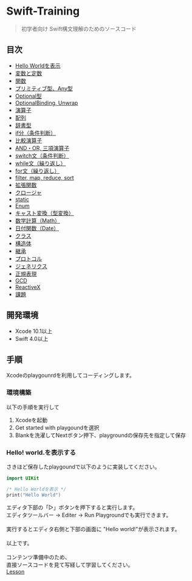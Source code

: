 # Swift-Training

> 初学者向け Swift構文理解のためのソースコード

## 目次
- [Hello Worldを表示](./Lesson/LessonHelloWorld/Lesson.playground/Contents.swift)
- [変数と定数](./Lesson/LessonLetConst/Lesson.playground/Contents.swift)
- [関数](./Lesson/LessonFunction/Lesson.playground/Contents.swift)
- [プリミティブ型、Any型](./Lesson/LessonPriAny/Lesson.playground/Contents.swift)
- [Optional型](./Lesson/LessonOptional/Lesson.playground/Contents.swift)
- [OptionalBinding, Unwrap](./Lesson/LessonOptionalBindingUnwrap/Lesson.playground/Contents.swift)
- [演算子](./Lesson/LessonCalc/Lesson.playground/Contents.swift)
- [配列](./Lesson/LessonArray/Lesson.playground/Contents.swift)
- [辞書型](./Lesson/LessonDictionary/Lesson.playground/Contents.swift)
- [if分（条件判断）]()
- [比較演算子]()
- [AND・OR, 三項演算子]()
- [switch文（条件判断）]()
- [while文（繰り返し）]()
- [for文（繰り返し）]()
- [filter, map, reduce, sort]()
- [拡張関数]()
- [クロージャ]()
- [static]()
- [Enum]()
- [キャスト変換（型変換）]()
- [数学計算（Math）]()
- [日付関数（Date）]()
- [クラス]()
- [構造体]()
- [継承]()
- [プロトコル]()
- [ジェネリクス]()
- [正規表現](./Lesson/LessonRegx/Lesson.playground/Contents.swift)
- [GCD]()
- [ReactiveX]()
- [課題]()

## 開発環境
- Xcode 10.1以上
- Swift 4.0以上

## 手順
Xcodeのplaygounrdを利用してコーディングします。

### 環境構築
以下の手順を実行して
1. Xcodeを起動
2. Get started with playgoundを選択
3. Blankを洗濯してNextボタン押下、playgroundの保存先を指定して保存

### Hello! world.を表示する
さきほど保存したplaygoundで以下のように実装してください。
```swift
import UIKit

/* Hello Worldを表示 */
print("Hello World")
```
エディタ下部の「▷」ボタンを押下すると実行します。<br>
エディタツールバー -> Editer -> Run Playgroundでも実行できます。<br>
<br>
実行するとエディタ右側と下部の画面に "Hello world!"が表示されます。<br>
<br>
以上です。<br>
<br>
コンテンツ準備中のため、<br>
直接ソースコードを見て写経して学習してください。<br>
[Lesson](./Lesson)<br>
